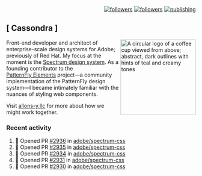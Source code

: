 <p align="right"><a rel="me" href="https://front-end.social/@castastrophe">
    <img alt="followers" title="Follow me on Mastodon" src="https://img.shields.io/mastodon/follow/109297102751309835?domain=https%3A%2F%2Ffront-end.social&label=Follow&logo=mastodon&logoColor=white&style=for-the-badge&labelColor=008080&color=006969"/></a>
  <a href="https://codepen.io/castastrophe/">
    <img alt="followers" title="Follow me on CodePen" src="https://img.shields.io/badge/23-1?color=640464&labelColor=7c007c&style=for-the-badge&logo=codepen&label=Follow"/></a>
<a href="https://castastrophe.medium.com/">
    <img alt="publishing" title="View articles on Medium" src="https://img.shields.io/badge/107-1?color=666&labelColor=444&label=subscribe&logo=medium&logoColor=white&style=for-the-badge"/></a>
</p>

## [&nbsp;Cassondra&nbsp;]

<img align="right" src="https://github-production-user-asset-6210df.s3.amazonaws.com/1840295/253016758-ba468774-1cd3-42c2-8f43-947b5eeb5edf.png" height="200" alt="A circular logo of a coffee cup viewed from above; abstract, dark outlines with hints of teal and creamy tones">

Front-end developer and architect of enterprise-scale design systems for Adobe; previously of Red Hat. My focus at the moment is the [Spectrum design system](https://github.com/adobe/spectrum-css). As a founding contributor to the [PatternFly&nbsp;Elements](https://github.com/patternfly/patternfly-elements) project&mdash;a community implementation of the PatternFly design system&mdash;I became intimately familiar with the nuances of styling web components.

Visit [allons-y.llc](http://allons-y.llc/) for more about how we might work together.

### Recent activity

<!--START_SECTION:activity-->
1. 💪 Opened PR [#2936](https://github.com/adobe/spectrum-css/pull/2936) in [adobe/spectrum-css](https://github.com/adobe/spectrum-css)
2. 💪 Opened PR [#2935](https://github.com/adobe/spectrum-css/pull/2935) in [adobe/spectrum-css](https://github.com/adobe/spectrum-css)
3. 💪 Opened PR [#2934](https://github.com/adobe/spectrum-css/pull/2934) in [adobe/spectrum-css](https://github.com/adobe/spectrum-css)
4. 💪 Opened PR [#2931](https://github.com/adobe/spectrum-css/pull/2931) in [adobe/spectrum-css](https://github.com/adobe/spectrum-css)
5. 💪 Opened PR [#2930](https://github.com/adobe/spectrum-css/pull/2930) in [adobe/spectrum-css](https://github.com/adobe/spectrum-css)
<!--END_SECTION:activity-->
